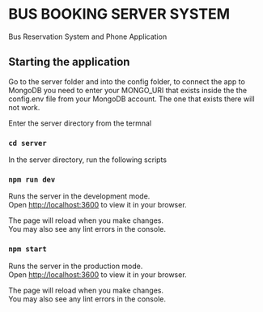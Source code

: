 # BUS BOOKING SERVER SYSTEM
Bus Reservation System and Phone Application

## Starting the application
Go to the server folder and into the config folder, to connect the app to MongoDB you need to enter your MONGO_URI that exists inside the the config.env file from your MongoDB account. The one that exists there will not work.

Enter the server directory from the termnal 

### `cd server`

In the server directory, run the following scripts

### `npm run dev`

Runs the server in the development mode.\
Open [http://localhost:3600](http://localhost:3600) to view it in your browser.

The page will reload when you make changes.\
You may also see any lint errors in the console.

### `npm start`

Runs the server in the production mode.\
Open [http://localhost:3600](http://localhost:3600) to view it in your browser.

The page will reload when you make changes.\
You may also see any lint errors in the console.